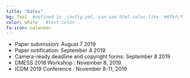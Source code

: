 ```yaml
---
title: "Dates"
bg: Teal  #defined in _config.yml, can use html color like '#0fbfcf'
color: white   #text color
fa-icon: calendar
---
```



 - Paper submission: August 7 2019
 - Paper notification: September 4 2019
 - Camera-ready deadline and copyright forms: September 8 2019
 - DMESS 2018 Workshop : November 8, 2019
 - ICDM 2019 Conference : November 8-11, 2019
 
 

